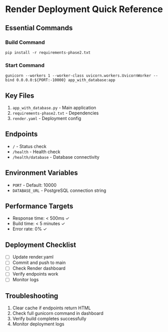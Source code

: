 # Render Deployment Quick Reference

## Essential Commands

### Build Command
```
pip install -r requirements-phase2.txt
```

### Start Command
```
gunicorn --workers 1 --worker-class uvicorn.workers.UvicornWorker --bind 0.0.0.0:${PORT:-10000} app_with_database:app
```

## Key Files

1. `app_with_database.py` - Main application
2. `requirements-phase2.txt` - Dependencies
3. `render.yaml` - Deployment config

## Endpoints

- `/` - Status check
- `/health` - Health check  
- `/health/database` - Database connectivity

## Environment Variables

- `PORT` - Default: 10000
- `DATABASE_URL` - PostgreSQL connection string

## Performance Targets

- Response time: < 500ms ✓
- Build time: < 5 minutes ✓
- Error rate: 0% ✓

## Deployment Checklist

- [ ] Update render.yaml
- [ ] Commit and push to main
- [ ] Check Render dashboard
- [ ] Verify endpoints work
- [ ] Monitor logs

## Troubleshooting

1. Clear cache if endpoints return HTML
2. Check full gunicorn command in dashboard
3. Verify build completes successfully
4. Monitor deployment logs
